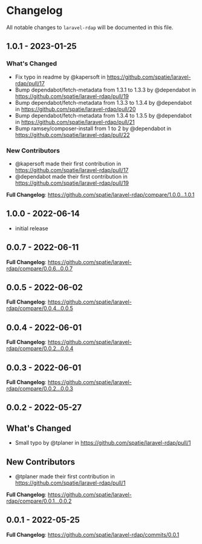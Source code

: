 # Changelog

All notable changes to `laravel-rdap` will be documented in this file.

## 1.0.1 - 2023-01-25

### What's Changed

- Fix typo in readme by @kapersoft in https://github.com/spatie/laravel-rdap/pull/17
- Bump dependabot/fetch-metadata from 1.3.1 to 1.3.3 by @dependabot in https://github.com/spatie/laravel-rdap/pull/19
- Bump dependabot/fetch-metadata from 1.3.3 to 1.3.4 by @dependabot in https://github.com/spatie/laravel-rdap/pull/20
- Bump dependabot/fetch-metadata from 1.3.4 to 1.3.5 by @dependabot in https://github.com/spatie/laravel-rdap/pull/21
- Bump ramsey/composer-install from 1 to 2 by @dependabot in https://github.com/spatie/laravel-rdap/pull/22

### New Contributors

- @kapersoft made their first contribution in https://github.com/spatie/laravel-rdap/pull/17
- @dependabot made their first contribution in https://github.com/spatie/laravel-rdap/pull/19

**Full Changelog**: https://github.com/spatie/laravel-rdap/compare/1.0.0...1.0.1

## 1.0.0 - 2022-06-14

- initial release

## 0.0.7 - 2022-06-11

**Full Changelog**: https://github.com/spatie/laravel-rdap/compare/0.0.6...0.0.7

## 0.0.5 - 2022-06-02

**Full Changelog**: https://github.com/spatie/laravel-rdap/compare/0.0.4...0.0.5

## 0.0.4 - 2022-06-01

**Full Changelog**: https://github.com/spatie/laravel-rdap/compare/0.0.2...0.0.4

## 0.0.3 - 2022-06-01

**Full Changelog**: https://github.com/spatie/laravel-rdap/compare/0.0.2...0.0.3

## 0.0.2 - 2022-05-27

## What's Changed

- Small typo by @tplaner in https://github.com/spatie/laravel-rdap/pull/1

## New Contributors

- @tplaner made their first contribution in https://github.com/spatie/laravel-rdap/pull/1

**Full Changelog**: https://github.com/spatie/laravel-rdap/compare/0.0.1...0.0.2

## 0.0.1 - 2022-05-25

**Full Changelog**: https://github.com/spatie/laravel-rdap/commits/0.0.1
